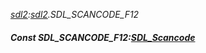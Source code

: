 _[sdl2](../../modules/sdl2/sdl2-module.md):[sdl2](../../modules/sdl2/sdl2-module.md).SDL\_SCANCODE\_F12_
##### Const SDL\_SCANCODE\_F12:[SDL_Scancode](../../modules/sdl2/sdl2-sdl_scancode.md)
